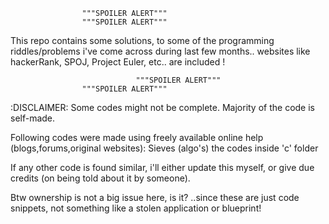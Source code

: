 					"""SPOILER ALERT"""
					"""SPOILER ALERT"""

This repo contains some solutions, to some of the programming riddles/problems i've come across during last few months..
websites like hackerRank, SPOJ, Project Euler, etc.. are included !

 	   	     	     	    	"""SPOILER ALERT"""
					"""SPOILER ALERT"""

					
:DISCLAIMER: 
Some codes might not be complete.
Majority of the code is self-made. 

Following codes were made using freely available online help (blogs,forums,original websites):
Sieves (algo's)
the codes inside 'c' folder

If any other code is found similar, i'll either update this myself, or give due credits (on being told about it by someone). 

Btw ownership is not a big issue here, is it? ..since these are just code snippets, not something like a stolen application or blueprint!